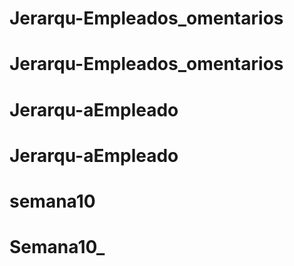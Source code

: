 # Jerarqu-Empleados_omentarios
# Jerarqu-Empleados_omentarios
# Jerarqu-aEmpleado
# Jerarqu-aEmpleado
# semana10
# Semana10_
